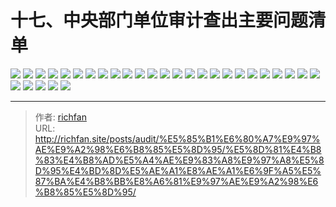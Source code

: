 # 十七、中央部门单位审计查出主要问题清单

![](https://img.richfan.site/audit/审计发现共性问题清单/十七、中央部门单位审计查出主要问题清单/1.webp)
![](https://img.richfan.site/audit/审计发现共性问题清单/十七、中央部门单位审计查出主要问题清单/2.webp)
![](https://img.richfan.site/audit/审计发现共性问题清单/十七、中央部门单位审计查出主要问题清单/3.webp)
![](https://img.richfan.site/audit/审计发现共性问题清单/十七、中央部门单位审计查出主要问题清单/4.webp)
![](https://img.richfan.site/audit/审计发现共性问题清单/十七、中央部门单位审计查出主要问题清单/5.webp)
![](https://img.richfan.site/audit/审计发现共性问题清单/十七、中央部门单位审计查出主要问题清单/6.webp)
![](https://img.richfan.site/audit/审计发现共性问题清单/十七、中央部门单位审计查出主要问题清单/7.webp)
![](https://img.richfan.site/audit/审计发现共性问题清单/十七、中央部门单位审计查出主要问题清单/8.webp)
![](https://img.richfan.site/audit/审计发现共性问题清单/十七、中央部门单位审计查出主要问题清单/9.webp)
![](https://img.richfan.site/audit/审计发现共性问题清单/十七、中央部门单位审计查出主要问题清单/10.webp)
![](https://img.richfan.site/audit/审计发现共性问题清单/十七、中央部门单位审计查出主要问题清单/11.webp)
![](https://img.richfan.site/audit/审计发现共性问题清单/十七、中央部门单位审计查出主要问题清单/12.webp)
![](https://img.richfan.site/audit/审计发现共性问题清单/十七、中央部门单位审计查出主要问题清单/13.webp)
![](https://img.richfan.site/audit/审计发现共性问题清单/十七、中央部门单位审计查出主要问题清单/14.webp)
![](https://img.richfan.site/audit/审计发现共性问题清单/十七、中央部门单位审计查出主要问题清单/15.webp)
![](https://img.richfan.site/audit/审计发现共性问题清单/十七、中央部门单位审计查出主要问题清单/16.webp)
![](https://img.richfan.site/audit/审计发现共性问题清单/十七、中央部门单位审计查出主要问题清单/17.webp)
![](https://img.richfan.site/audit/审计发现共性问题清单/十七、中央部门单位审计查出主要问题清单/18.webp)
![](https://img.richfan.site/audit/审计发现共性问题清单/十七、中央部门单位审计查出主要问题清单/19.webp)
![](https://img.richfan.site/audit/审计发现共性问题清单/十七、中央部门单位审计查出主要问题清单/20.webp)
![](https://img.richfan.site/audit/审计发现共性问题清单/十七、中央部门单位审计查出主要问题清单/21.webp)
![](https://img.richfan.site/audit/审计发现共性问题清单/十七、中央部门单位审计查出主要问题清单/22.webp)
![](https://img.richfan.site/audit/审计发现共性问题清单/十七、中央部门单位审计查出主要问题清单/23.webp)
![](https://img.richfan.site/audit/审计发现共性问题清单/十七、中央部门单位审计查出主要问题清单/24.webp)
![](https://img.richfan.site/audit/审计发现共性问题清单/十七、中央部门单位审计查出主要问题清单/25.webp)
![](https://img.richfan.site/audit/审计发现共性问题清单/十七、中央部门单位审计查出主要问题清单/26.webp)
![](https://img.richfan.site/audit/审计发现共性问题清单/十七、中央部门单位审计查出主要问题清单/27.webp)
![](https://img.richfan.site/audit/审计发现共性问题清单/十七、中央部门单位审计查出主要问题清单/28.webp)
![](https://img.richfan.site/audit/审计发现共性问题清单/十七、中央部门单位审计查出主要问题清单/29.webp)
![](https://img.richfan.site/audit/审计发现共性问题清单/十七、中央部门单位审计查出主要问题清单/30.webp)


---

> 作者: [richfan](https://richfan.site/)  
> URL: http://richfan.site/posts/audit/%E5%85%B1%E6%80%A7%E9%97%AE%E9%A2%98%E6%B8%85%E5%8D%95/%E5%8D%81%E4%B8%83%E4%B8%AD%E5%A4%AE%E9%83%A8%E9%97%A8%E5%8D%95%E4%BD%8D%E5%AE%A1%E8%AE%A1%E6%9F%A5%E5%87%BA%E4%B8%BB%E8%A6%81%E9%97%AE%E9%A2%98%E6%B8%85%E5%8D%95/  

